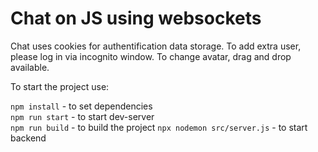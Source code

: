 # Chat on JS using websockets

Chat uses cookies for authentification data storage. To add extra user, please log in via incognito window.
To change avatar, drag and drop available. 

To start the project use: 

``npm install`` - to set dependencies  
``npm run start`` - to start dev-server   
``npm run build`` - to build the project
``npx nodemon src/server.js`` - to start backend
